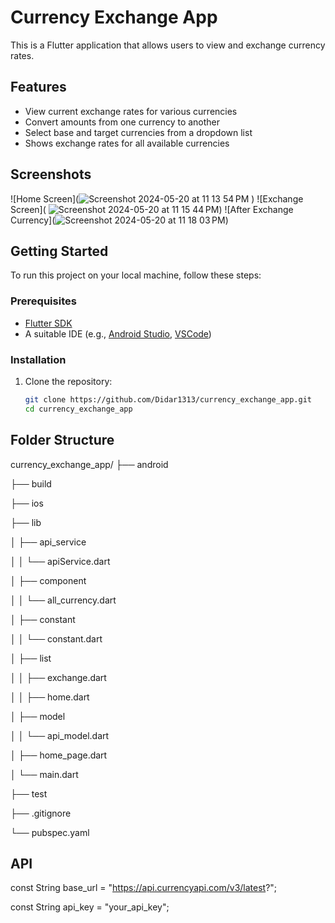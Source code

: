 # Currency Exchange App

This is a Flutter application that allows users to view and exchange currency rates.

## Features

- View current exchange rates for various currencies
- Convert amounts from one currency to another
- Select base and target currencies from a dropdown list
- Shows exchange rates for all available currencies

## Screenshots

![Home Screen](![Screenshot 2024-05-20 at 11 13 54 PM](https://github.com/Didar1313/currency_exchange_app/assets/73778140/0eb0fb27-bf3a-4f2c-8a98-28e1bb479a54)
)
![Exchange Screen](
![Screenshot 2024-05-20 at 11 15 44 PM](https://github.com/Didar1313/currency_exchange_app/assets/73778140/b39f96a6-c190-4c84-a72c-010fe4db890d))
![After Exchange Currency](![Screenshot 2024-05-20 at 11 18 03 PM](https://github.com/Didar1313/currency_exchange_app/assets/73778140/08783b4a-9afc-42d3-a91f-31dc2eea8dd5))

## Getting Started

To run this project on your local machine, follow these steps:

### Prerequisites

- [Flutter SDK](https://flutter.dev/docs/get-started/install)
- A suitable IDE (e.g., [Android Studio](https://developer.android.com/studio), [VSCode](https://code.visualstudio.com/))

### Installation

1. Clone the repository:
   ```bash
   git clone https://github.com/Didar1313/currency_exchange_app.git
   cd currency_exchange_app
   
## Folder Structure

currency_exchange_app/
├── android

├── build

├── ios

├── lib

│   ├── api_service

│   │   └── apiService.dart

│   ├── component

│   │   └── all_currency.dart

│   ├── constant

│   │   └── constant.dart

│   ├── list

│   │   ├── exchange.dart

│   │   ├── home.dart

│   ├── model

│   │   └── api_model.dart

│   ├── home_page.dart

│   └── main.dart

├── test

├── .gitignore

└── pubspec.yaml


## API

const String base_url = "https://api.currencyapi.com/v3/latest?";

const String api_key = "your_api_key";

